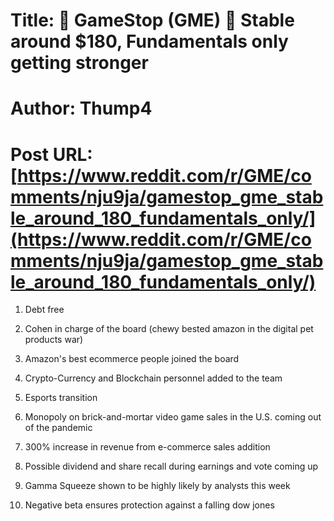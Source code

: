 # Title: 🚀 GameStop (GME) 🚀 Stable around $180, Fundamentals only getting stronger
# Author: Thump4
# Post URL: [https://www.reddit.com/r/GME/comments/nju9ja/gamestop_gme_stable_around_180_fundamentals_only/](https://www.reddit.com/r/GME/comments/nju9ja/gamestop_gme_stable_around_180_fundamentals_only/)


1. Debt free

2. Cohen in charge of the board (chewy bested amazon in the digital pet products war)

3. Amazon's best ecommerce people joined the board

4. Crypto-Currency and Blockchain personnel added to the team

5. Esports transition

6. Monopoly on brick-and-mortar video game sales in the U.S. coming out of the pandemic

7. 300% increase in revenue from e-commerce sales addition

8. Possible dividend and share recall during earnings and vote coming up

9. Gamma Squeeze shown to be highly likely by analysts this week

10. Negative beta ensures protection against a falling dow jones